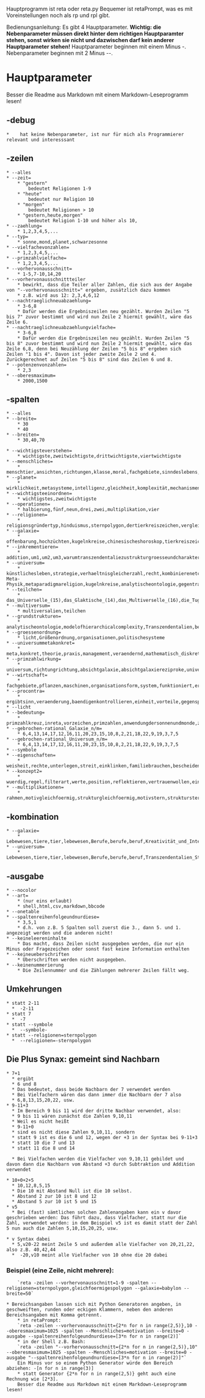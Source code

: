 Hauptprogramm ist reta oder reta.py
Bequemer ist retaPrompt, was es mit Voreinstellungen noch als rp und rpl gibt.

Bedienungsanleitung:
Es gibt 4 Hauptparameter.
**Wichtig: die Nebenparameter müssen direkt hinter dem richtigen Hauptparamter stehen, sonst wirken sie
nicht und dazwischen darf kein anderer Hauptparameter stehen!**
Hauptparameter beginnen mit einem Minus -.
Nebenparameter beginnen mit 2 Minus --.

# Hauptparameter
Besser die Readme aus Markdown mit einem Markdown-Leseprogramm lesen!

## -debug
    *    hat keine Nebenparameter, ist nur für mich als Programmierer relevant und interesssant

## -zeilen

    * --alles
    * --zeit=
        * "gestern"
            bedeutet Religionen 1-9
        * "heute"
            bedeutet nur Religion 10
        * "morgen"
            bedeutet Religionen > 10
        * "gestern,heute,morgen"
            bedeutet Religion 1-10 und höher als 10,
    * --zaehlung=
        * 1,2,3,4,5,...
    * --typ=
        * sonne,mond,planet,schwarzesonne
    * --vielfachevonzahlen=
        * 1,2,3,4,5,...
    * --primzahlvielfache=
        * 1,2,3,4,5,...
    * --vorhervonausschnitt=
        * 1-5,7-10,14,20
    * --vorhervonausschnittteiler
        * bewirkt, dass die Teiler aller Zahlen, die sich aus der Angabe von "--vorhervonausschnitt=" ergeben, zusätzlich dazu kommen
        * z.B. wird aus 12: 2,3,4,6,12
    * --nachtraeglichneuabzaehlung=
        * 3-6,8
        * Dafür werden die Ergebniszeilen neu gezählt. Wurden Zeilen "5 bis 7" zuvor bestimmt und wird nun Zeile 2 hiermit gewählt, wäre das Zeile 6.
    * --nachtraeglichneuabzaehlungvielfache=
        * 3-6,8
        * Dafür werden die Ergebniszeilen neu gezählt. Wurden Zeilen "5 bis 8" zuvor bestimmt und wird nun Zeile 2 hiermit gewählt, wäre das Zeile 6,8, denn bei Neuzählung der Zeilen "5 bis 8" ergeben sich Zeilen "1 bis 4". Davon ist jeder zweite Zeile 2 und 4. Zurückgerechnet auf Zeilen "5 bis 8" sind das Zeilen 6 und 8.
    * --potenzenvonzahlen=
        * 2,3
    * --oberesmaximum=
        * 2000,1500

## -spalten

    * --alles
    * --breite=
        * 30
        * 40
    * --breiten=
        * 30,40,70
    
    * --wichtigsteverstehen= 
        * wichtigste,zweitwichtigste,drittwichtigste,viertwichtigste
    * --menschliches= 
        * menschtier,ansichten,richtungen,klasse,moral,fachgebiete,sinndeslebens,intelligenzprobleme,lebewesendenkweise,gegentranszendentalien,gleichheitfreiheit,emotionen,egoismus,wirkung,incel,irrationalezahlendurchwurzelbildung,dominierendesgeschlecht,liebe,glauben,angreifbarkeit,motive,positionen,bewusstsein,errungenschaften,evolutionärerwerbenundintelligenz,benoetigen,krankheit,alphabeta,anfuehrer,manipulation,berufe,lösungen,musik,ehrlich
    * --planet= 
        * wirklichkeit,metasysteme,intelligenz,gleichheit,komplexität,mechanismen
    * --wichtigsteeinordnen= 
        * wichtigstes,zweitwichtigste
    * --operationen= 
        * halbierung,fünf,neun,drei,zwei,multiplikation,vier
    * --religionen= 
        * religionsgründertyp,hinduismus,sternpolygon,dertierkreiszeichen,vergleich,messias,gleichförmigespolygon,vertreterhoehererkonzepte
    * --galaxie= 
        * offenbarung,hochzüchten,kugelnkreise,chinesischeshoroskop,tierkreiszeichen,thomasevangelium,analytischeontologie,innenaussenstrukur,modallogik,weltall
    * --inkrementieren= 
        * addition,um1,um2,um3,warumtranszendentaliezustrukturgroesseundcharakter,warumtranszendentaliegleichkomplexitaet
    * --universum= 
        * künstlichesleben,strategie,verhaeltnisgleicherzahl,recht,kombinierenetc,hochzüchten,Teilchen-Meta-Physik,metaparadigmareligion,kugelnkreise,analytischeontologie,gegentranszendentalien,systemsachen,transzendentalien,transzendentalienreziproke,netzwerk,warumtranszendentaliezustrukturgroesseundcharakter,kategorie,weltall,programmierparadigmen,geist,warumtranszendentaliegleichkomplexitaet,modelofhierarchicalcomplexity
    * --teilchen= 
        * das_Universelle_(15),das_Glaktische_(14),das_Multiverselle_(16),die_Tugendsortierung_(13_mit_14),die_Galaxie_Unterbereiche_(13),das_Gute_die_Richtung_(7),Raum_und_Dimensionen_(8)
    * --multiversum= 
        * multiversalien,teilchen
    * --grundstrukturen= 
        * analytischeontologie,modelofhierarchicalcomplexity,Transzendentalien,bedingung,lebensbereiche,massnahmen,relativreziprokuniversell,universellerkomperativ,existenzialien,extremalien,erwartungen,leidenschaft,relativerzeitbetrag,zahlenvergleich,bestrebung,prinzipien,attraktionen,optimierung,themen,bedeutung,reziproke,achtung,zeit,absicht16,absicht17,absicht6,absicht7,regung,verhalten,energie,garben,nachvollziehen,empathie,absicht1/6,innerewerte,absicht10,geist,reflex,lust,paradigmen,wirklichkeit,rechnen,stimmung,klasse,ordnen,metasysteme,absicht1pro8,ziele,konkreta,gefuehle,abhaengigkeit,karte,fundament,positionen,vorstellungen,sollen,ansichten,verbundenheiten,absicht13,liebe,koalitionen,impulse,trieb,reflektion,zustaende
    * --groessenordnung= 
        * licht,Größenordnung,organisationen,politischesysteme
    * --universummetakonkret= 
        * meta,konkret,theorie,praxis,management,veraendernd,mathematisch_diskret,hinausgehend,unternehmen,wert,regieren,richtung
    * --primzahlwirkung= 
        * universum,richtungrichtung,absichtgalaxie,absichtgalaxiereziproke,universumreziproke,dagegengegentranszendentalie,neutralegegentranszendentalie
    * --wirtschaft= 
        * fachgebiete,pflanzen,maschinen,organisationsform,system,funktioniert,erklärung,bwl
    * --procontra= 
        * ergibtsinn,veraenderung,baendigenkontrollieren,einheit,vorteile,gegenspieler,nervig,pronutzen,gegenposition,hilfeerhalten,helfen,pro,nichtauskommen,nichtdagegen,keingegenteil,nichtdafuer,hilfenichtgebrauchen,nichthelfenkoennen,nichtabgeneigt,unmotivierbar,dagegen,gegenteil,harmonie,primzahlkreuz
    * --licht 
    * --bedeutung= 
        * primzahlkreuz,inreta,vorzeichen,primzahlen,anwendungdersonnenundmonde,zählungen,jura,vollkommenheit,gestirn,konjunktiv,mechanismen
    * --gebrochen-rational_Galaxie_n/m= 
        * 6,4,13,14,17,12,16,11,20,23,15,10,8,2,21,18,22,9,19,3,7,5
    * --gebrochen-rational_Universum_n/m= 
        * 6,4,13,14,17,12,16,11,20,23,15,10,8,2,21,18,22,9,19,3,7,5
    * --symbole 
    * --eigenschaften= 
        * weisheit,rechte,unterlegen,streit,einklinken,familiebrauchen,bescheiden,selbstsucht,wissenschaft,arschloch,liebe,selbstlos,eintönig,abgeneigt,ehrlich,tragweite,wertlos,familiaer,sanft,vereinenverbinden,aehnlich,gut,sinn,zeit,egalitaerautoritaer,meinungen,meinungsintelligenz,sittlichkeit,führung,durchleuchten,foerdern,überheblich,liebepolung,egoismus,geltung,gleich,ueberleben
    * --konzept2= 
        * wuerdig,regel,filterart,werte,position,reflektieren,vertrauenwollen,einrichten,toleranz
    * --multiplikationen= 
        * rahmen,motivgleichfoermig,strukturgleichfoermig,motivstern,strukturstern,motivgebrstern,strukgebrstern,motivgebrgleichf,strukgebrgleichf,beschrieben


## -kombination
    * --galaxie=
        * Lebewesen,tiere,tier,lebewesen,Berufe,berufe,beruf,Kreativität_und_Intelligenz,kreativität,intelligenz,kreativitaet,Liebe,liebe,Männer,männer,maenner,frauen,Persönlichkeit_evolutionär_erwerben,evolution,erwerben,persoenlichkeit,persönlichkeit,Religion,religion,religionen,Motive_Ziele,motivation,ziele,ziel,motive,Emotionen,emotionen,gefuehle,emotion,gefühl,gefühle,Personen,personen,berühmtheiten,beruehmtheiten,Wirtschaftssysteme,wirtschaftssystem,wirtschaftssysteme,kombinierteswirtschaftssystem,kombiniertewirtschaftssysteme,Eigentum_und_Besitz
    * --universum=
        * Lebewesen,tiere,tier,lebewesen,Berufe,berufe,beruf,Transzendentalien_Strukturalien,transzendenz,transzendentalien,strukturalien,alien,Primzahlkreuz,leibnitz,primzahlkreuz,Persönlichkeit_evolutionär_erwerben,evolution,erwerben,persoenlichkeit,persönlichkeit,Religion,religion,religionen,Motive_Ziele,motivation,motive,ziele,ziel,analytische_Ontologie,analytischeontologie,ontologie,Personen,personen,berühmtheiten,beruehmtheiten,Mechanismen_der_Zuechtung,mechanismen,wesen,zuechten,züchten,Gegentranszendentalien,gegentranszendentalien,gegenstrukturalien,Maschinen,maschinen,geräte,geraete,Geist,geist,Bewusstsein,bewusstsein


## -ausgabe
    * --nocolor
    * --art=
        * (nur eins erlaubt)
        * shell,html,csv,markdown,bbcode
    * --onetable
    * --spaltenreihenfolgeundnurdiese=
        * 3,5,1
        * d.h. von z.B. 5 Spalten soll zuerst die 3., dann 5. und 1. angezeigt werden und die anderen nicht!
    * --keineleereninhalte
        * Das macht, dass Zeilen nicht ausgegeben werden, die nur ein Minus oder Fragezeichen oder sonst fast keine Information enthalten
    * --keineueberschriften
        * Überschriften werden nicht ausgegeben.
    * --keinenummerierung
        * Die Zeilennummer und die Zählungen mehrerer Zeilen fällt weg.


## Umkehrungen
    * statt 2-11
      *  -2-11
    * statt 7
      *  -7
    * statt --symbole
      *  --symbole-
    * statt --religionen=sternpolygon
      *  --religionen=-sternpolygon

## Die Plus Synax: gemeint sind Nachbarn
    * 7+1
      * ergibt
      * 6 und 8
      * Das bedeutet, dass beide Nachbarn der 7 verwendet werden
      * Bei Vielfachern wären das dann immer die Nachbarn der 7 also
      * 6,8,13,15,20,22, usw.
    * 9-11+3
      * Im Bereich 9 bis 11 wird der dritte Nachbar verwendet, also:
      * 9 bis 11 wären zunächst die Zahlen 9,10,11
      * Weil es nicht heißt
      * 9-11+0
      * sind es nicht diese Zahlen 9,10,11, sondern
      * statt 9 ist es die 6 und 12, wegen der +3 in der Syntax bei 9-11+3
      * statt 10 die 7 und 13
      * statt 11 die 8 und 14

      * Bei Vielfachen werden die Vielfacher von 9,10,11 gebildet und davon dann die Nachbarn vom Abstand +3 durch Subtraktion und Addition verwendet

    * 10+0+2+5
      * 10,12,8,5,15
      * Die 10 mit Abstand Null ist die 10 selbst.
      * Abstand 2 zur 10 ist 8 und 12
      * Abstand 5 zur 10 ist 5 und 15
    * v5
      * Bei (fast) sämtlichen solchen Zahlenangaben kann ein v davor geschrieben werden: Das führt dazu, dass Vielfacher, statt nur die Zahl, verwendet werden: in dem Beispiel v5 ist es damit statt der Zahl 5 nun auch die Zahlen 5,10,15,20,25, usw.

    * v Syntax dabei
      * 5,v20-22 meint Zeile 5 und außerdem alle Vielfacher von 20,21,22, also z.B. 40,42,44
      *  -20,v10 meint alle Vielfacher von 10 ohne die 20 dabei

### Beispiel (eine Zeile, nicht mehrere):
        `reta -zeilen --vorhervonausschnitt=1-9 -spalten --religionen=sternpolygon,gleichfoermigespolygon --galaxie=babylon --breite=50`

    * Bereichsangaben lassen sich mit Python Generatoren angeben, in geschweiften, runden oder eckigen Klammern, neben den anderen Bereichsangaben mit Komma getrennt.
        * in retaPrompt:
        `reta -zeilen --vorhervonausschnitt={2*n for n in range(2,5)},10 --oberesmaximum=1025 -spalten --Menschliches=motivation --breite=0 -ausgabe --spaltenreihenfolgeundnurdiese=[3*n for n in range(2)]`
        * in der Shell z.B. Bash:
        `reta -zeilen "--vorhervonausschnitt={2*n for n in range(2,5)},10" --oberesmaximum=1025 -spalten --Menschliches=motivation --breite=0 -ausgabe "--spaltenreihenfolgeundnurdiese=[3*n for n in range(2)]"`
        Ein Minus vor so einem Python Generator würde den Bereich abziehen: -[n for n in range(3)]
        * statt Generator {2*n for n in range(2,5)} geht auch eine Rechnung wie [2*3].
        Besser die Readme aus Markdown mit einem Markdown-Leseprogramm lesen!
